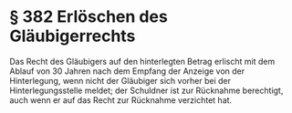 # § 382 Erlöschen des Gläubigerrechts
Das Recht des Gläubigers auf den hinterlegten Betrag erlischt mit dem Ablauf von 30 Jahren nach dem Empfang der Anzeige von der Hinterlegung, wenn nicht der Gläubiger sich vorher bei der Hinterlegungsstelle meldet; der Schuldner ist zur Rücknahme berechtigt, auch wenn er auf das Recht zur Rücknahme verzichtet hat.
